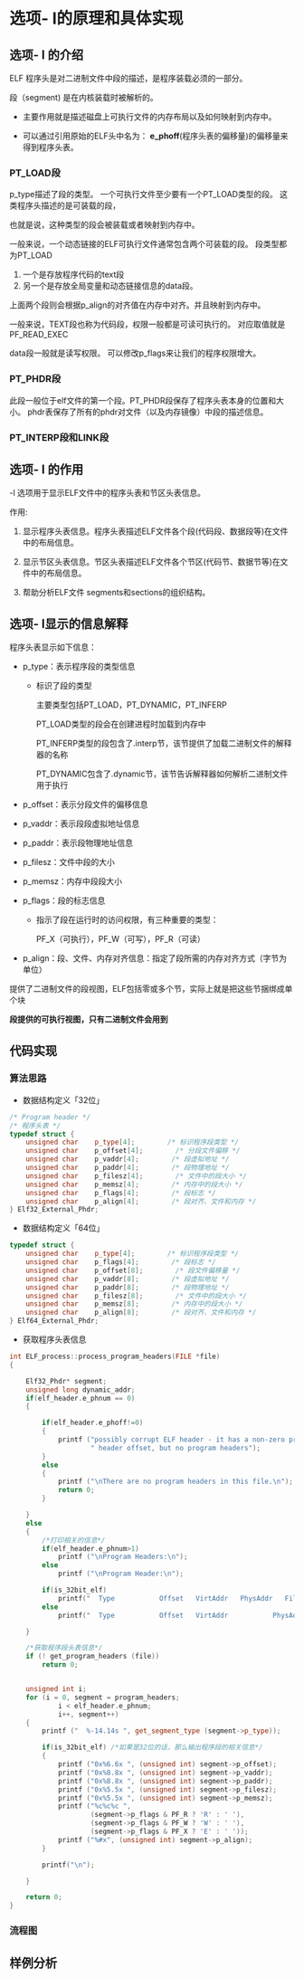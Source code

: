 # 选项- l的原理和具体实现

## 选项- l 的介绍

ELF 程序头是对二进制文件中段的描述，是程序装载必须的一部分。

段（segment) 是在内核装载时被解析的。

- 主要作用就是描述磁盘上可执行文件的内存布局以及如何映射到内存中。

- 可以通过引用原始的ELF头中名为： **e_phoff**(程序头表的偏移量)的偏移量来得到程序头表。

### PT_LOAD段

p_type描述了段的类型。 一个可执行文件至少要有一个PT_LOAD类型的段。 这类程序头描述的是可装载的段，

也就是说，这种类型的段会被装载或者映射到内存中。

一般来说，一个动态链接的ELF可执行文件通常包含两个可装载的段。 段类型都为PT_LOAD

1. 一个是存放程序代码的text段
2. 另一个是存放全局变量和动态链接信息的data段。

上面两个段则会根据p_align的对齐值在内存中对齐。并且映射到内存中。

 一般来说，TEXT段也称为代码段，权限一般都是可读可执行的。 对应取值就是PF_READ_EXEC

data段一般就是读写权限。 可以修改p_flags来让我们的程序权限增大。

### PT_PHDR段

此段一般位于elf文件的第一个段。PT_PHDR段保存了程序头表本身的位置和大小。 phdr表保存了所有的phdr对文件（以及内存镜像）中段的描述信息。

### PT_INTERP段和LINK段



## 选项- l 的作用

-l 选项用于显示ELF文件中的程序头表和节区头表信息。

作用:

1. 显示程序头表信息。程序头表描述ELF文件各个段(代码段、数据段等)在文件中的布局信息。

2. 显示节区头表信息。节区头表描述ELF文件各个节区(代码节、数据节等)在文件中的布局信息。
3. 帮助分析ELF文件 segments和sections的组织结构。

## 选项- l显示的信息解释

程序头表显示如下信息：

- p_type：表示程序段的类型信息

  - 标识了段的类型

    主要类型包括PT_LOAD，PT_DYNAMIC，PT_INFERP

    PT_LOAD类型的段会在创建进程时加载到内存中

    PT_INFERP类型的段包含了.interp节，该节提供了加载二进制文件的解释器的名称

    PT_DYNAMIC包含了.dynamic节，该节告诉解释器如何解析二进制文件用于执行

- p_offset：表示分段文件的偏移信息

- p_vaddr：表示段段虚拟地址信息

- p_paddr：表示段物理地址信息

- p_filesz：文件中段的大小

- p_memsz：内存中段段大小

- p_flags：段的标志信息

  - 指示了段在运行时的访问权限，有三种重要的类型：

    PF_X（可执行），PF_W（可写），PF_R（可读）

- p_align：段、文件、内存对齐信息：指定了段所需的内存对齐方式（字节为单位）

提供了二进制文件的段视图，ELF包括零或多个节，实际上就是把这些节捆绑成单个块

**段提供的可执行视图，只有二进制文件会用到**

## 代码实现

### 算法思路

- 数据结构定义「32位」

```cpp
/* Program header */
/* 程序头表 */
typedef struct {
    unsigned char    p_type[4];        /* 标识程序段类型 */
    unsigned char    p_offset[4];        /* 分段文件偏移 */
    unsigned char    p_vaddr[4];        /* 段虚拟地址 */
    unsigned char    p_paddr[4];        /* 段物理地址 */
    unsigned char    p_filesz[4];        /* 文件中的段大小 */
    unsigned char    p_memsz[4];        /* 内存中的段大小 */
    unsigned char    p_flags[4];        /* 段标志 */
    unsigned char    p_align[4];        /* 段对齐、文件和内存 */
} Elf32_External_Phdr;
```

- 数据结构定义「64位」

```cpp
typedef struct {
    unsigned char    p_type[4];        /* 标识程序段类型 */
    unsigned char    p_flags[4];        /* 段标志 */
    unsigned char    p_offset[8];        /* 段文件偏移量 */
    unsigned char    p_vaddr[8];        /* 段虚拟地址 */
    unsigned char    p_paddr[8];        /* 段物理地址 */
    unsigned char    p_filesz[8];        /* 文件中的段大小 */
    unsigned char    p_memsz[8];        /* 内存中的段大小 */
    unsigned char    p_align[8];        /* 段对齐、文件和内存 */
} Elf64_External_Phdr;
```

- 获取程序头表信息

```cpp
int ELF_process::process_program_headers(FILE *file)
{

    Elf32_Phdr* segment;
    unsigned long dynamic_addr;
    if(elf_header.e_phnum == 0)
    {

        if(elf_header.e_phoff!=0)
        {
            printf ("possibly corrupt ELF header - it has a non-zero program"
                    " header offset, but no program headers");
        }
        else
        {
            printf ("\nThere are no program headers in this file.\n");
            return 0;
        }

    }
    else
    {
        /*打印相关的信息*/
        if(elf_header.e_phnum>1)
            printf ("\nProgram Headers:\n");
        else
            printf ("\nProgram Header:\n");

        if(is_32bit_elf)
            printf("  Type           Offset   VirtAddr   PhysAddr   FileSiz MemSiz  Flg Align\n");
        else
            printf("  Type           Offset   VirtAddr           PhysAddr           FileSiz  MemSiz   Flg Align\n");

    }

    /*获取程序段头表信息*/
    if (! get_program_headers (file))
        return 0;


    unsigned int i;
    for (i = 0, segment = program_headers;
            i < elf_header.e_phnum;
            i++, segment++)
    {
        printf ("  %-14.14s ", get_segment_type (segment->p_type));

        if(is_32bit_elf) /*如果是32位的话，那么输出程序段的相关信息*/
        {
            printf ("0x%6.6x ", (unsigned int) segment->p_offset);
            printf ("0x%8.8x ", (unsigned int) segment->p_vaddr);
            printf ("0x%8.8x ", (unsigned int) segment->p_paddr);
            printf ("0x%5.5x ", (unsigned int) segment->p_filesz);
            printf ("0x%5.5x ", (unsigned int) segment->p_memsz);
            printf ("%c%c%c ",
                    (segment->p_flags & PF_R ? 'R' : ' '),
                    (segment->p_flags & PF_W ? 'W' : ' '),
                    (segment->p_flags & PF_X ? 'E' : ' '));
            printf ("%#x", (unsigned int) segment->p_align);
        }

        printf("\n");

    }

    return 0;
}
```

### 流程图



## 样例分析